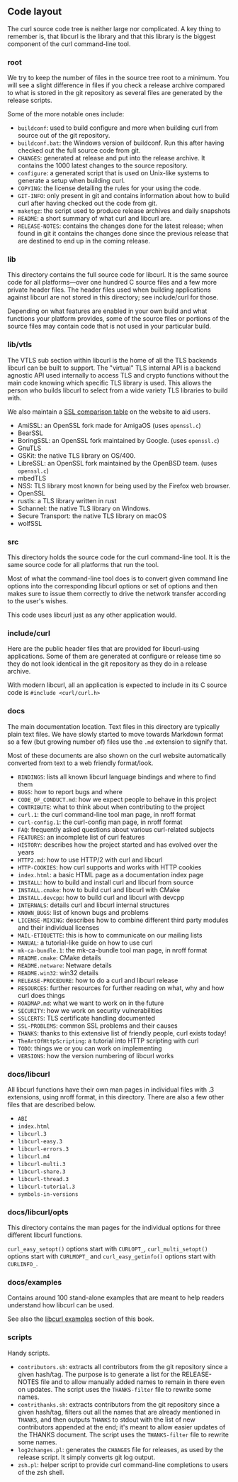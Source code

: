 ## Code layout

The curl source code tree is neither large nor complicated. A key thing to
remember is, that libcurl is the library and that this library is the biggest
component of the curl command-line tool.

### root

We try to keep the number of files in the source tree root to a minimum. You
will see a slight difference in files if you check a release archive compared
to what is stored in the git repository as several files are generated by the
release scripts.

Some of the more notable ones include:

- `buildconf`: used to build configure and more when
  building curl from source out of the git repository.
- `buildconf.bat`: the Windows version of buildconf. Run this after having
  checked out the full source code from git.
- `CHANGES`: generated at release and put into the release archive. It
  contains the 1000 latest changes to the source repository.
- `configure`: a generated script that is used on Unix-like systems to
  generate a setup when building curl.
- `COPYING`: the license detailing the rules for your using the code.
- `GIT-INFO`: only present in git and contains information about how to
  build curl after having checked out the code from git.
- `maketgz`: the script used to produce release archives and daily snapshots
- `README`: a short summary of what curl and libcurl are.
- `RELEASE-NOTES`: contains the changes done for the latest release; when
  found in git it contains the changes done since the previous release that
  are destined to end up in the coming release.

### lib

This directory contains the full source code for libcurl. It is the same
source code for all platforms—over one hundred C source files and a few more
private header files. The header files used when building applications against
libcurl are not stored in this directory; see include/curl for those.

Depending on what features are enabled in your own build and what
functions your platform provides, some of the source files or portions of the
source files may contain code that is not used in your particular build.

### lib/vtls

The VTLS sub section within libcurl is the home of all the TLS backends
libcurl can be built to support. The "virtual" TLS internal API is a backend
agnostic API used internally to access TLS and crypto functions without the
main code knowing which specific TLS library is used. This allows the person
who builds libcurl to select from a wide variety TLS libraries to build with.

We also maintain a [SSL comparison
table](https://curl.se/docs/ssl-compared.html) on the website to aid
users.

- AmiSSL: an OpenSSL fork made for AmigaOS (uses `openssl.c`)
- BearSSL
- BoringSSL: an OpenSSL fork maintained by Google. (uses `openssl.c`)
- GnuTLS
- GSKit: the native TLS library on OS/400.
- LibreSSL: an OpenSSL fork maintained by the OpenBSD team. (uses `openssl.c`)
- mbedTLS
- NSS: TLS library most known for being used by the Firefox web browser.
- OpenSSL
- rustls: a TLS library written in rust
- Schannel: the native TLS library on Windows.
- Secure Transport: the native TLS library on macOS
- wolfSSL

### src

This directory holds the source code for the curl command-line tool. It is the
same source code for all platforms that run the tool.

Most of what the command-line tool does is to convert given command line
options into the corresponding libcurl options or set of options and then makes
sure to issue them correctly to drive the network transfer according to the
user's wishes.

This code uses libcurl just as any other application would.

### include/curl

Here are the public header files that are provided for libcurl-using
applications. Some of them are generated at configure or release time so they
do not look identical in the git repository as they do in a release archive.

With modern libcurl, all an application is expected to include in its C source code
is `#include <curl/curl.h>`

### docs

The main documentation location. Text files in this directory are typically
plain text files. We have slowly started to move towards Markdown format so a
few (but growing number of) files use the `.md` extension to signify that.

Most of these documents are also shown on the curl website automatically
converted from text to a web friendly format/look.

- `BINDINGS`: lists all known libcurl language bindings and where to find them
- `BUGS`: how to report bugs and where
- `CODE_OF_CONDUCT.md`: how we expect people to behave in this project
- `CONTRIBUTE`: what to think about when contributing to the project
- `curl.1`: the curl command-line tool man page, in nroff format
- `curl-config.1`: the curl-config man page, in nroff format
- `FAQ`: frequently asked questions about various curl-related subjects
- `FEATURES`: an incomplete list of curl features
- `HISTORY`: describes how the project started and has evolved over the years
- `HTTP2.md`: how to use HTTP/2 with curl and libcurl
- `HTTP-COOKIES`: how curl supports and works with HTTP cookies
- `index.html`: a basic HTML page as a documentation index page
- `INSTALL`: how to build and install curl and libcurl from source
- `INSTALL.cmake`: how to build curl and libcurl with CMake
- `INSTALL.devcpp`: how to build curl and libcurl with devcpp
- `INTERNALS`: details curl and libcurl internal structures
- `KNOWN_BUGS`: list of known bugs and problems
- `LICENSE-MIXING`: describes how to combine different third party modules and
  their individual licenses
- `MAIL-ETIQUETTE`: this is how to communicate on our mailing lists
- `MANUAL`: a tutorial-like guide on how to use curl
- `mk-ca-bundle.1`: the mk-ca-bundle tool man page, in nroff format
- `README.cmake`: CMake details
- `README.netware`: Netware  details
- `README.win32`: win32 details
- `RELEASE-PROCEDURE`: how to do a curl and libcurl release
- `RESOURCES`: further resources for further reading on what, why and how curl
  does things
- `ROADMAP.md`: what we want to work on in the future
- `SECURITY`: how we work on security vulnerabilities
- `SSLCERTS`: TLS certificate handling documented
- `SSL-PROBLEMS`: common SSL problems and their causes
- `THANKS`: thanks to this extensive list of friendly people, curl exists today!
- `TheArtOfHttpScripting`: a tutorial into HTTP scripting with curl
- `TODO`: things we or you can work on implementing
- `VERSIONS`: how the version numbering of libcurl works

### docs/libcurl

All libcurl functions have their own man pages in individual files with .3
extensions, using nroff format, in this directory. There are also a few other
files that are described below.

- `ABI`
- `index.html`
- `libcurl.3`
- `libcurl-easy.3`
- `libcurl-errors.3`
- `libcurl.m4`
- `libcurl-multi.3`
- `libcurl-share.3`
- `libcurl-thread.3`
- `libcurl-tutorial.3`
- `symbols-in-versions`

### docs/libcurl/opts

This directory contains the man pages for the individual options for three
different libcurl functions.

`curl_easy_setopt()` options start with `CURLOPT_`,
`curl_multi_setopt()` options start with `CURLMOPT_` and
`curl_easy_getinfo()` options start with `CURLINFO_`.

### docs/examples

Contains around 100 stand-alone examples that are meant to help readers
understand how libcurl can be used.

See also the [libcurl examples](../libcurl/examples.md) section of this book.

### scripts

Handy scripts.

- `contributors.sh`: extracts all contributors from the git repository since a
  given hash/tag. The purpose is to generate a list for the RELEASE-NOTES file
  and to allow manually added names to remain in there even on updates. The
  script uses the `THANKS-filter` file to rewrite some names.
- `contrithanks.sh`: extracts contributors from the git repository since a
  given hash/tag, filters out all the names that are already mentioned in
  `THANKS`, and then outputs `THANKS` to stdout with the list of new
  contributors appended at the end; it's meant to allow easier updates of the
  THANKS document. The script uses the `THANKS-filter` file to rewrite some
  names.
- `log2changes.pl`: generates the `CHANGES` file for releases, as used by the
  release script. It simply converts git log output.
- `zsh.pl`: helper script to provide curl command-line completions to users of
  the zsh shell.
